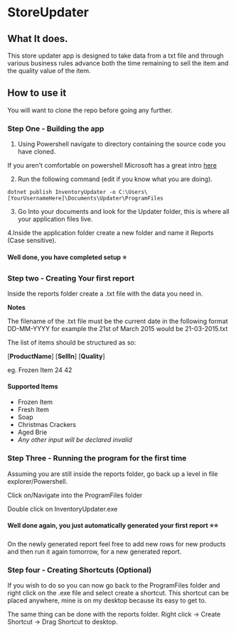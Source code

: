 # StoreUpdater

## What It does.

This store updater app is designed to take data from a txt file and through various business rules advance both the time remaining to sell the item and the quality value of the item.

## How to use it

You will want to clone the repo before going any further.

### Step One - Building the app

1. Using Powershell navigate to directory containing the source code you have cloned.

  If you aren't comfortable on powershell Microsoft has a great intro [here](https://docs.microsoft.com/en-us/learn/modules/introduction-to-powershell/)

2. Run the following command (edit if you know what you are doing).

  `dotnet publish InventoryUpdater -o C:\Users\[YourUsernameHere]\Documents\Updater\ProgramFiles`

3. Go Into your documents and look for the Updater folder, this is where all your application files live.

4.Inside the application folder create a new folder and name it Reports (Case sensitive).

#### Well done, you have completed setup ⭐

### Step two - Creating Your first report

Inside the reports folder create a .txt file with the data you need in.

**Notes**

The filename of the .txt file must be the current date in the following format DD-MM-YYYY for example the 21st of March 2015 would be 21-03-2015.txt

The list of items should be structured as so:

[**ProductName**] [**SellIn**] [**Quality**]

eg. Frozen Item 24 42

#### Supported Items
- Frozen Item
- Fresh Item
- Soap
- Christmas Crackers
- Aged Brie
- *Any other input will be declared invalid*

### Step Three - Running the program for the first time

Assuming you are still inside the reports folder, go back up a level in file explorer/Powershell.

Click on/Navigate into the ProgramFiles folder

Double click on InventoryUpdater.exe

#### Well done again, you just automatically generated your first report ⭐⭐

On the newly generated report feel free to add new rows for new products and then run it again tomorrow, for a new generated report.

### Step four - Creating Shortcuts (Optional)

If you wish to do so you can now go back to the ProgramFiles folder and right click on the .exe file and select create a shortcut. This shortcut can be placed anywhere, mine is on my desktop because its easy to get to.

The same thing can be done with the reports folder. Right click -> Create Shortcut -> Drag Shortcut to desktop.



